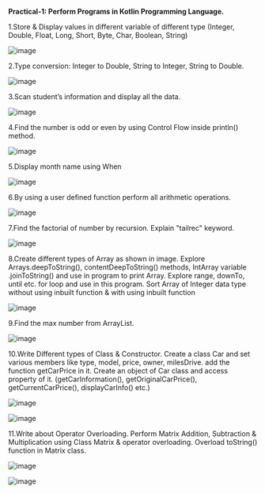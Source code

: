 **Practical-1: Perform Programs in Kotlin Programming Language.**


1.Store & Display values in different variable of different type (Integer, Double, Float, Long, Short, Byte, Char, Boolean, String)


![image](https://github.com/rutviprajapati16/MAD_Practical1_21012011123/assets/97946004/c0f7c7b9-ce1c-4a04-b909-1211781795c6)



2.Type conversion:
Integer to Double, String to Integer, String to Double.


![image](https://github.com/rutviprajapati16/MAD_Practical1_21012011123/assets/97946004/1f27c3e2-d25a-4fed-889b-d1f1e5140595)



3.Scan student’s information and display all the data.


![image](https://github.com/rutviprajapati16/MAD_Practical1_21012011123/assets/97946004/3d25eee2-d0f2-47f2-90cc-9995935759e6)



4.Find the number is odd or even by using Control Flow inside println() method.


![image](https://github.com/rutviprajapati16/MAD_Practical1_21012011123/assets/97946004/1c394477-f896-4b62-9aa9-79a688c8dbec)



5.Display month name using When


![image](https://github.com/rutviprajapati16/MAD_Practical1_21012011123/assets/97946004/477a0f2a-1d92-4e44-a056-79cad2ad022c)



6.By using a user defined function perform all arithmetic operations.


![image](https://github.com/rutviprajapati16/MAD_Practical1_21012011123/assets/97946004/812a5be3-eefc-47db-b737-cc65d296e386)


   
7.Find the factorial of number by recursion. Explain "tailrec" keyword.


![image](https://github.com/rutviprajapati16/MAD_Practical1_21012011123/assets/97946004/e8988c39-716b-40cc-871d-5ac5ed03755d)



8.Create different types of Array as shown in image. Explore Arrays.deepToString(), contentDeepToString() methods, IntArray variable .joinToString()  and use in program to print Array. Explore range, downTo, until etc. for loop and use in this program. Sort Array of Integer data type without using inbuilt function & with using inbuilt function


![image](https://github.com/rutviprajapati16/MAD_Practical1_21012011123/assets/97946004/448ab709-3e75-4737-823a-ef198f3083b3)



9.Find the max number from ArrayList.


![image](https://github.com/rutviprajapati16/MAD_Practical1_21012011123/assets/97946004/71eccfde-834e-434f-947e-35742c6cd5d3)



10.Write Different types of Class & Constructor. Create a class Car and set various members like  type, model, price, owner, milesDrive. add the function getCarPrice in it. Create an object of Car  class and access property of it. (getCarInformation(), getOriginalCarPrice(), getCurrentCarPrice(), displayCarInfo() etc.)


![image](https://github.com/rutviprajapati16/MAD_Practical1_21012011123/assets/97946004/f22a9619-617f-46a9-bb3d-496d4b6f7a31)


![image](https://github.com/rutviprajapati16/MAD_Practical1_21012011123/assets/97946004/48da32d7-0b8d-4b25-a21b-ced6973dd4a7)




11.Write about Operator Overloading. Perform Matrix Addition, Subtraction & Multiplication using Class Matrix & operator overloading. Overload toString() function in Matrix class.


![image](https://github.com/rutviprajapati16/MAD_Practical1_21012011123/assets/97946004/42529e50-860e-4cac-8474-29faa76eb9a2)


![image](https://github.com/rutviprajapati16/MAD_Practical1_21012011123/assets/97946004/55e810a7-a228-4c3e-98d3-a38ed5bb2d2e)


